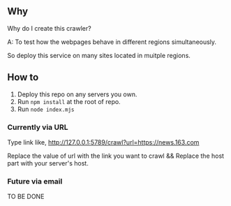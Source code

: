 ## Why 
Why do I create this crawler?

A: To test how the webpages behave in different regions simultaneously.

So deploy this service on many sites located in muitple regions.

## How to

1. Deploy this repo on any servers you own.
2. Run `npm install` at the root of repo.
2. Run `node index.mjs`

### Currently via URL
Type link like,
http://127.0.0.1:5789/crawl?url=https://news.163.com

Replace the value of url with the link you want to crawl && 
Replace the host part with your server's host.

### Future via email
TO BE DONE
